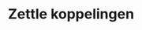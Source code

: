 ---
title: Zettle koppelingen
key: zettle
image: /images/@stock/Logos/zettle-koppelingen.png
link_to: /koppelingen/zettle
klass: kassa
layout: koppelingen
referral-url:

excerpt: Met onze Zettle boekhoudkoppelingen is je administratie altijd op orde. Probeer nu! Bespaar veel tijd met onze Zettle koppelingen en andere API koppelingen.
---